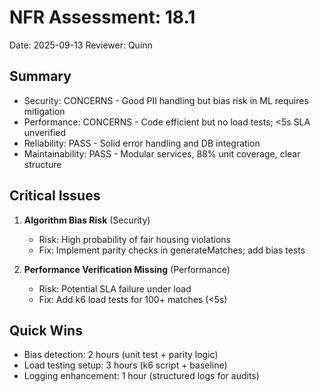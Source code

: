# NFR Assessment: 18.1

Date: 2025-09-13
Reviewer: Quinn

## Summary

- Security: CONCERNS - Good PII handling but bias risk in ML requires mitigation
- Performance: CONCERNS - Code efficient but no load tests; <5s SLA unverified
- Reliability: PASS - Solid error handling and DB integration
- Maintainability: PASS - Modular services, 88% unit coverage, clear structure

## Critical Issues

1. **Algorithm Bias Risk** (Security)
   - Risk: High probability of fair housing violations
   - Fix: Implement parity checks in generateMatches; add bias tests

2. **Performance Verification Missing** (Performance)
   - Risk: Potential SLA failure under load
   - Fix: Add k6 load tests for 100+ matches (<5s)

## Quick Wins

- Bias detection: 2 hours (unit test + parity logic)
- Load testing setup: 3 hours (k6 script + baseline)
- Logging enhancement: 1 hour (structured logs for audits)
